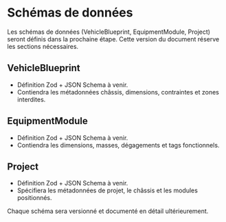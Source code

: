 # Schémas de données

Les schémas de données (VehicleBlueprint, EquipmentModule, Project) seront définis dans la prochaine
étape. Cette version du document réserve les sections nécessaires.

## VehicleBlueprint

- Définition Zod + JSON Schema à venir.
- Contiendra les métadonnées châssis, dimensions, contraintes et zones interdites.

## EquipmentModule

- Définition Zod + JSON Schema à venir.
- Contiendra les dimensions, masses, dégagements et tags fonctionnels.

## Project

- Définition Zod + JSON Schema à venir.
- Spécifiera les métadonnées de projet, le châssis et les modules positionnés.

Chaque schéma sera versionné et documenté en détail ultérieurement.

